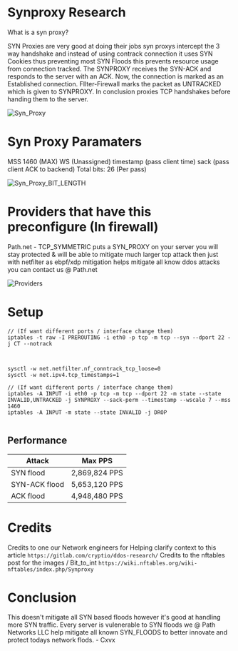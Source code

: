 # Synproxy Research

What is a syn proxy? 

SYN Proxies are very good at doing their jobs syn proxys intercept the 3 way handshake and instead of using contrack connection it uses SYN Cookies thus preventing most SYN Floods this prevents resource usage from connection tracked.  The SYNPROXY receives the SYN-ACK and responds to the server with an ACK. Now, the connection is marked as an Established connection. 
FIlter-Firewall marks the packet as UNTRACKED which is given to SYNPROXY. In conclusion proxies TCP handshakes before handing them to the server.

![Syn_Proxy](https://external-content.duckduckgo.com/iu/?u=https%3A%2F%2Fwww.heise.de%2Fsecurity%2Fimgs%2F07%2F6%2F9%2F2%2F5%2F0%2F0%2Fscreenshot-26Jul11-474661983-b1d2024e5f075d55.png&f=1&nofb=1)


# Syn Proxy Paramaters 
MSS 1460 (MAX)
WS (Unassigned) 
timestamp (pass client time)
sack (pass client ACK to backend) 
Total bits: 26 (Per pass)

![Syn_Proxy_BIT_LENGTH](https://i.imgur.com/tDoG50s.png)


# Providers that have this preconfigure (In firewall)
Path.net - TCP_SYMMETRIC puts a SYN_PROXY on your server you will stay protected & will be able to mitigate much larger tcp attack then just with netfilter as ebpf/xdp mitigation helps mitigate all know ddos attacks you can contact us @ Path.net 

![Providers](https://external-content.duckduckgo.com/iu/?u=https%3A%2F%2Ficodrops.com%2Fwp-content%2Fuploads%2F2018%2F06%2FPath-Network-Main.jpg&f=1&nofb=1)


# Setup
```
// (If want different ports / interface change them)
iptables -t raw -I PREROUTING -i eth0 -p tcp -m tcp --syn --dport 22 -j CT --notrack



sysctl -w net.netfilter.nf_conntrack_tcp_loose=0
sysctl -w net.ipv4.tcp_timestamps=1

// (If want different ports / interface change them)
iptables -A INPUT -i eth0 -p tcp -m tcp --dport 22 -m state --state INVALID,UNTRACKED -j SYNPROXY --sack-perm --timestamp --wscale 7 --mss 1460
iptables -A INPUT -m state --state INVALID -j DROP


```

## Performance
| Attack | Max PPS |
|--|--|
| SYN flood | 2,869,824 PPS |
| SYN-ACK flood | 5,653,120 PPS |
| ACK flood | 4,948,480 PPS |


# Credits 

Credits to one our Network engineers for Helping clarify context to this article
``` https://gitlab.com/cryptio/ddos-research/ ```
Credits to the nftables post for the images / Bit_to_int
``` https://wiki.nftables.org/wiki-nftables/index.php/Synproxy ``` 


# Conclusion 
This doesn't mitigate all SYN based floods however it's good at handling more SYN traffic. Every server is vulenerable to SYN floods we @ Path Networks LLC help 
mitigate all known SYN_FLOODS to better innovate and protect todays network flods. - Cxvx







